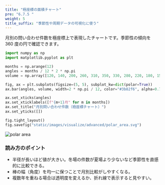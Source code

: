 ```yaml
---
title: "極座標の面積チャート"
pre: "6.7.5 "
weight: 5
title_suffix: "季節性や周期データの可視化に使う"
---
```


月別の問い合わせ件数を極座標上で表現したチャートです。季節性の傾向を 360 度の円で確認できます。

```python
import numpy as np
import matplotlib.pyplot as plt

months = np.arange(12)
angles = months / 12 * 2 * np.pi
volume = np.array([120, 140, 200, 260, 310, 350, 330, 280, 220, 180, 150, 130])

fig, ax = plt.subplots(figsize=(5, 5), subplot_kw=dict(polar=True))
ax.bar(angles, volume, width=2 * np.pi / 12, color="#3b82f6", alpha=0.7, edgecolor="white")

ax.set_xticks(angles)
ax.set_xticklabels([f"{m+1}月" for m in months])
ax.set_title("月別問い合わせ件数（極座標チャート）")
ax.set_yticks([])

fig.tight_layout()
fig.savefig("static/images/visualize/advanced/polar_area.svg")
```

![polar area](/images/visualize/advanced/polar_area.svg)

### 読み方のポイント

- 半径が長いほど値が大きい。冬場の件数が夏場より少ないなど季節性を直感的に比較できる。
- 棒の幅（角度）を均一に保つことで月別比較がしやすくなる。
- 複数年を重ねる場合は透明度を変えるか、折れ線で表示すると見やすい。
